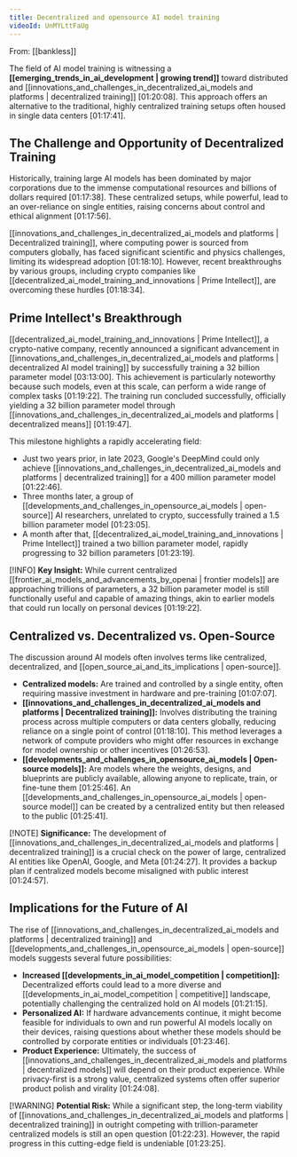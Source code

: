 ```yaml
---
title: Decentralized and opensource AI model training
videoId: UnMYLttFaUg
---
```


From: [[bankless]] <br/> 

The field of AI model training is witnessing a **[[emerging_trends_in_ai_development | growing trend]]** toward distributed and [[innovations_and_challenges_in_decentralized_ai_models and platforms | decentralized training]] [01:20:08]. This approach offers an alternative to the traditional, highly centralized training setups often housed in single data centers [01:17:41].

## The Challenge and Opportunity of Decentralized Training

Historically, training large AI models has been dominated by major corporations due to the immense computational resources and billions of dollars required [01:17:38]. These centralized setups, while powerful, lead to an over-reliance on single entities, raising concerns about control and ethical alignment [01:17:56].

[[innovations_and_challenges_in_decentralized_ai_models and platforms | Decentralized training]], where computing power is sourced from computers globally, has faced significant scientific and physics challenges, limiting its widespread adoption [01:18:10]. However, recent breakthroughs by various groups, including crypto companies like [[decentralized_ai_model_training_and_innovations | Prime Intellect]], are overcoming these hurdles [01:18:34].

## Prime Intellect's Breakthrough

[[decentralized_ai_model_training_and_innovations | Prime Intellect]], a crypto-native company, recently announced a significant advancement in [[innovations_and_challenges_in_decentralized_ai_models and platforms | decentralized AI model training]] by successfully training a 32 billion parameter model [03:13:00]. This achievement is particularly noteworthy because such models, even at this scale, can perform a wide range of complex tasks [01:19:22]. The training run concluded successfully, officially yielding a 32 billion parameter model through [[innovations_and_challenges_in_decentralized_ai_models and platforms | decentralized means]] [01:19:47].

This milestone highlights a rapidly accelerating field:
*   Just two years prior, in late 2023, Google's DeepMind could only achieve [[innovations_and_challenges_in_decentralized_ai_models and platforms | decentralized training]] for a 400 million parameter model [01:22:46].
*   Three months later, a group of [[developments_and_challenges_in_opensource_ai_models | open-source]] AI researchers, unrelated to crypto, successfully trained a 1.5 billion parameter model [01:23:05].
*   A month after that, [[decentralized_ai_model_training_and_innovations | Prime Intellect]] trained a two billion parameter model, rapidly progressing to 32 billion parameters [01:23:19].

[!INFO] **Key Insight:** While current centralized [[frontier_ai_models_and_advancements_by_openai | frontier models]] are approaching trillions of parameters, a 32 billion parameter model is still functionally useful and capable of amazing things, akin to earlier models that could run locally on personal devices [01:19:22].

## Centralized vs. Decentralized vs. Open-Source

The discussion around AI models often involves terms like centralized, decentralized, and [[open_source_ai_and_its_implications | open-source]].
*   **Centralized models:** Are trained and controlled by a single entity, often requiring massive investment in hardware and pre-training [01:07:07].
*   **[[innovations_and_challenges_in_decentralized_ai_models and platforms | Decentralized training]]:** Involves distributing the training process across multiple computers or data centers globally, reducing reliance on a single point of control [01:18:10]. This method leverages a network of compute providers who might offer resources in exchange for model ownership or other incentives [01:26:53].
*   **[[developments_and_challenges_in_opensource_ai_models | Open-source models]]:** Are models where the weights, designs, and blueprints are publicly available, allowing anyone to replicate, train, or fine-tune them [01:25:46]. An [[developments_and_challenges_in_opensource_ai_models | open-source model]] can be created by a centralized entity but then released to the public [01:25:41].

[!NOTE] **Significance:** The development of [[innovations_and_challenges_in_decentralized_ai_models and platforms | decentralized training]] is a crucial check on the power of large, centralized AI entities like OpenAI, Google, and Meta [01:24:27]. It provides a backup plan if centralized models become misaligned with public interest [01:24:57].

## Implications for the Future of AI

The rise of [[innovations_and_challenges_in_decentralized_ai_models and platforms | decentralized training]] and [[developments_and_challenges_in_opensource_ai_models | open-source]] models suggests several future possibilities:
*   **Increased [[developments_in_ai_model_competition | competition]]:** Decentralized efforts could lead to a more diverse and [[developments_in_ai_model_competition | competitive]] landscape, potentially challenging the centralized hold on AI models [01:21:15].
*   **Personalized AI:** If hardware advancements continue, it might become feasible for individuals to own and run powerful AI models locally on their devices, raising questions about whether these models should be controlled by corporate entities or individuals [01:23:46].
*   **Product Experience:** Ultimately, the success of [[innovations_and_challenges_in_decentralized_ai_models and platforms | decentralized models]] will depend on their product experience. While privacy-first is a strong value, centralized systems often offer superior product polish and virality [01:24:08].

[!WARNING] **Potential Risk:** While a significant step, the long-term viability of [[innovations_and_challenges_in_decentralized_ai_models and platforms | decentralized training]] in outright competing with trillion-parameter centralized models is still an open question [01:22:23]. However, the rapid progress in this cutting-edge field is undeniable [01:23:25].